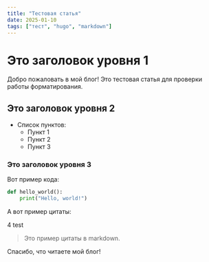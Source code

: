 ```yaml
---
title: "Тестовая статья"
date: 2025-01-10
tags: ["тест", "hugo", "markdown"]
---
```


# Это заголовок уровня 1

Добро пожаловать в мой блог! Это тестовая статья для проверки работы форматирования.

## Это заголовок уровня 2

- Список пунктов:
  - Пункт 1
  - Пункт 2
  - Пункт 3

### Это заголовок уровня 3

Вот пример кода:
```python
def hello_world():
    print("Hello, world!")
```

А вот пример цитаты:

4 test

> Это пример цитаты в markdown.

Спасибо, что читаете мой блог!